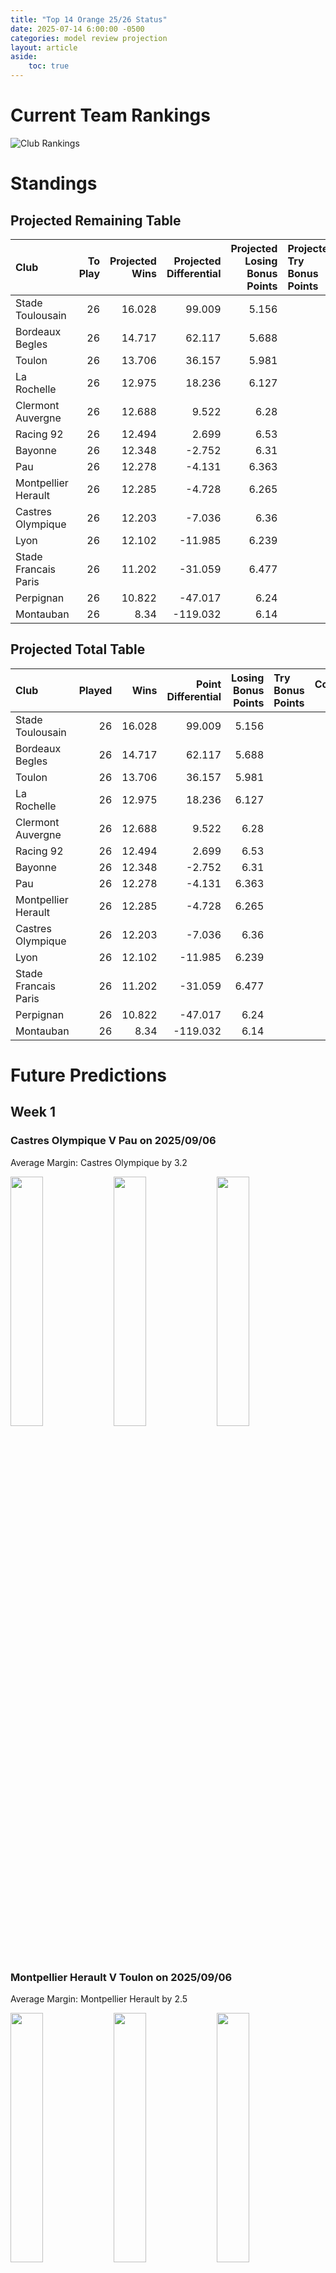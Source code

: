 ```yaml
---  
title: "Top 14 Orange 25/26 Status"  
date: 2025-07-14 6:00:00 -0500  
categories: model review projection  
layout: article  
aside:  
    toc: true  
---
```

# Current Team Rankings


![Club Rankings](plots/rankings_Top_14_Orange_2526.png)
# Standings

## Projected Remaining Table


| Club                 |   To Play |   Projected Wins |   Projected Differential |   Projected Losing Bonus Points | Projected Try Bonus Points   |   Projected Competition Points |
|:---------------------|----------:|-----------------:|-------------------------:|--------------------------------:|:-----------------------------|-------------------------------:|
| Stade Toulousain     |        26 |           16.028 |                   99.009 |                           5.156 |                              |                         71.39  |
| Bordeaux Begles      |        26 |           14.717 |                   62.117 |                           5.688 |                              |                         66.854 |
| Toulon               |        26 |           13.706 |                   36.157 |                           5.981 |                              |                         62.895 |
| La Rochelle          |        26 |           12.975 |                   18.236 |                           6.127 |                              |                         60.317 |
| Clermont Auvergne    |        26 |           12.688 |                    9.522 |                           6.28  |                              |                         59.312 |
| Racing 92            |        26 |           12.494 |                    2.699 |                           6.53  |                              |                         58.866 |
| Bayonne              |        26 |           12.348 |                   -2.752 |                           6.31  |                              |                         57.892 |
| Pau                  |        26 |           12.278 |                   -4.131 |                           6.363 |                              |                         57.739 |
| Montpellier Herault  |        26 |           12.285 |                   -4.728 |                           6.265 |                              |                         57.603 |
| Castres Olympique    |        26 |           12.203 |                   -7.036 |                           6.36  |                              |                         57.404 |
| Lyon                 |        26 |           12.102 |                  -11.985 |                           6.239 |                              |                         56.829 |
| Stade Francais Paris |        26 |           11.202 |                  -31.059 |                           6.477 |                              |                         53.613 |
| Perpignan            |        26 |           10.822 |                  -47.017 |                           6.24  |                              |                         51.776 |
| Montauban            |        26 |            8.34  |                 -119.032 |                           6.14  |                              |                         41.666 |



## Projected Total Table


| Club                 |   Played |   Wins |   Point Differential |   Losing Bonus Points | Try Bonus Points   |   Competition Points |
|:---------------------|---------:|-------:|---------------------:|----------------------:|:-------------------|---------------------:|
| Stade Toulousain     |       26 | 16.028 |               99.009 |                 5.156 |                    |               71.39  |
| Bordeaux Begles      |       26 | 14.717 |               62.117 |                 5.688 |                    |               66.854 |
| Toulon               |       26 | 13.706 |               36.157 |                 5.981 |                    |               62.895 |
| La Rochelle          |       26 | 12.975 |               18.236 |                 6.127 |                    |               60.317 |
| Clermont Auvergne    |       26 | 12.688 |                9.522 |                 6.28  |                    |               59.312 |
| Racing 92            |       26 | 12.494 |                2.699 |                 6.53  |                    |               58.866 |
| Bayonne              |       26 | 12.348 |               -2.752 |                 6.31  |                    |               57.892 |
| Pau                  |       26 | 12.278 |               -4.131 |                 6.363 |                    |               57.739 |
| Montpellier Herault  |       26 | 12.285 |               -4.728 |                 6.265 |                    |               57.603 |
| Castres Olympique    |       26 | 12.203 |               -7.036 |                 6.36  |                    |               57.404 |
| Lyon                 |       26 | 12.102 |              -11.985 |                 6.239 |                    |               56.829 |
| Stade Francais Paris |       26 | 11.202 |              -31.059 |                 6.477 |                    |               53.613 |
| Perpignan            |       26 | 10.822 |              -47.017 |                 6.24  |                    |               51.776 |
| Montauban            |       26 |  8.34  |             -119.032 |                 6.14  |                    |               41.666 |



# Future Predictions

## Week 1

### Castres Olympique V Pau on 2025/09/06


Average Margin: Castres Olympique by 3.2

<p float="left">
<img src="plots\2025-09-06-CastresOlympique_V_Pau_performances.png" width="32%" />
<img src="plots\2025-09-06-CastresOlympique_V_Pau_resultbar.png" width="32%" />
<img src="plots\2025-09-06-CastresOlympique_V_Pau_spreads.png" width="32%" />
</p>

### Montpellier Herault V Toulon on 2025/09/06


Average Margin: Montpellier Herault by 2.5

<p float="left">
<img src="plots\2025-09-06-MontpellierHerault_V_Toulon_performances.png" width="32%" />
<img src="plots\2025-09-06-MontpellierHerault_V_Toulon_resultbar.png" width="32%" />
<img src="plots\2025-09-06-MontpellierHerault_V_Toulon_spreads.png" width="32%" />
</p>

### Perpignan V Bayonne on 2025/09/06


Average Margin: Perpignan by 1.4

<p float="left">
<img src="plots\2025-09-06-Perpignan_V_Bayonne_performances.png" width="32%" />
<img src="plots\2025-09-06-Perpignan_V_Bayonne_resultbar.png" width="32%" />
<img src="plots\2025-09-06-Perpignan_V_Bayonne_spreads.png" width="32%" />
</p>

### Clermont Auvergne V Stade Toulousain on 2025/09/06


Average Margin: Stade Toulousain by 0.4

<p float="left">
<img src="plots\2025-09-06-ClermontAuvergne_V_StadeToulousain_performances.png" width="32%" />
<img src="plots\2025-09-06-ClermontAuvergne_V_StadeToulousain_resultbar.png" width="32%" />
<img src="plots\2025-09-06-ClermontAuvergne_V_StadeToulousain_spreads.png" width="32%" />
</p>

### Lyon V Racing 92 on 2025/09/06


Average Margin: Lyon by 2.7

<p float="left">
<img src="plots\2025-09-06-Lyon_V_Racing92_performances.png" width="32%" />
<img src="plots\2025-09-06-Lyon_V_Racing92_resultbar.png" width="32%" />
<img src="plots\2025-09-06-Lyon_V_Racing92_spreads.png" width="32%" />
</p>

### Bordeaux Begles V La Rochelle on 2025/09/06


Average Margin: Bordeaux Begles by 5.6

<p float="left">
<img src="plots\2025-09-06-BordeauxBegles_V_LaRochelle_performances.png" width="32%" />
<img src="plots\2025-09-06-BordeauxBegles_V_LaRochelle_resultbar.png" width="32%" />
<img src="plots\2025-09-06-BordeauxBegles_V_LaRochelle_spreads.png" width="32%" />
</p>

### Stade Francais Paris V Montauban on 2025/09/06


Average Margin: Stade Francais Paris by 7.6

<p float="left">
<img src="plots\2025-09-06-StadeFrancaisParis_V_Montauban_performances.png" width="32%" />
<img src="plots\2025-09-06-StadeFrancaisParis_V_Montauban_resultbar.png" width="32%" />
<img src="plots\2025-09-06-StadeFrancaisParis_V_Montauban_spreads.png" width="32%" />
</p>

## Week 2

### Montauban V Lyon on 2025/09/13


Average Margin: Lyon by 1.0

<p float="left">
<img src="plots\2025-09-13-Montauban_V_Lyon_performances.png" width="32%" />
<img src="plots\2025-09-13-Montauban_V_Lyon_resultbar.png" width="32%" />
<img src="plots\2025-09-13-Montauban_V_Lyon_spreads.png" width="32%" />
</p>

### Racing 92 V Bordeaux Begles on 2025/09/13


Average Margin: Racing 92 by 0.9

<p float="left">
<img src="plots\2025-09-13-Racing92_V_BordeauxBegles_performances.png" width="32%" />
<img src="plots\2025-09-13-Racing92_V_BordeauxBegles_resultbar.png" width="32%" />
<img src="plots\2025-09-13-Racing92_V_BordeauxBegles_spreads.png" width="32%" />
</p>

### Toulon V Castres Olympique on 2025/09/13


Average Margin: Toulon by 5.4

<p float="left">
<img src="plots\2025-09-13-Toulon_V_CastresOlympique_performances.png" width="32%" />
<img src="plots\2025-09-13-Toulon_V_CastresOlympique_resultbar.png" width="32%" />
<img src="plots\2025-09-13-Toulon_V_CastresOlympique_spreads.png" width="32%" />
</p>

### Pau V Stade Francais Paris on 2025/09/13


Average Margin: Pau by 4.6

<p float="left">
<img src="plots\2025-09-13-Pau_V_StadeFrancaisParis_performances.png" width="32%" />
<img src="plots\2025-09-13-Pau_V_StadeFrancaisParis_resultbar.png" width="32%" />
<img src="plots\2025-09-13-Pau_V_StadeFrancaisParis_spreads.png" width="32%" />
</p>

### Bayonne V Montpellier Herault on 2025/09/13


Average Margin: Bayonne by 3.6

<p float="left">
<img src="plots\2025-09-13-Bayonne_V_MontpellierHerault_performances.png" width="32%" />
<img src="plots\2025-09-13-Bayonne_V_MontpellierHerault_resultbar.png" width="32%" />
<img src="plots\2025-09-13-Bayonne_V_MontpellierHerault_spreads.png" width="32%" />
</p>

### Stade Toulousain V Perpignan on 2025/09/13


Average Margin: Stade Toulousain by 10.1

<p float="left">
<img src="plots\2025-09-13-StadeToulousain_V_Perpignan_performances.png" width="32%" />
<img src="plots\2025-09-13-StadeToulousain_V_Perpignan_resultbar.png" width="32%" />
<img src="plots\2025-09-13-StadeToulousain_V_Perpignan_spreads.png" width="32%" />
</p>

### La Rochelle V Clermont Auvergne on 2025/09/13


Average Margin: La Rochelle by 4.0

<p float="left">
<img src="plots\2025-09-13-LaRochelle_V_ClermontAuvergne_performances.png" width="32%" />
<img src="plots\2025-09-13-LaRochelle_V_ClermontAuvergne_resultbar.png" width="32%" />
<img src="plots\2025-09-13-LaRochelle_V_ClermontAuvergne_spreads.png" width="32%" />
</p>

## Week 3

### Lyon V Stade Francais Paris on 2025/09/20


Average Margin: Lyon by 4.0

<p float="left">
<img src="plots\2025-09-20-Lyon_V_StadeFrancaisParis_performances.png" width="32%" />
<img src="plots\2025-09-20-Lyon_V_StadeFrancaisParis_resultbar.png" width="32%" />
<img src="plots\2025-09-20-Lyon_V_StadeFrancaisParis_spreads.png" width="32%" />
</p>

### Clermont Auvergne V Pau on 2025/09/20


Average Margin: Clermont Auvergne by 4.0

<p float="left">
<img src="plots\2025-09-20-ClermontAuvergne_V_Pau_performances.png" width="32%" />
<img src="plots\2025-09-20-ClermontAuvergne_V_Pau_resultbar.png" width="32%" />
<img src="plots\2025-09-20-ClermontAuvergne_V_Pau_spreads.png" width="32%" />
</p>

### Toulon V La Rochelle on 2025/09/20


Average Margin: Toulon by 5.2

<p float="left">
<img src="plots\2025-09-20-Toulon_V_LaRochelle_performances.png" width="32%" />
<img src="plots\2025-09-20-Toulon_V_LaRochelle_resultbar.png" width="32%" />
<img src="plots\2025-09-20-Toulon_V_LaRochelle_spreads.png" width="32%" />
</p>

### Perpignan V Racing 92 on 2025/09/20


Average Margin: Perpignan by 1.2

<p float="left">
<img src="plots\2025-09-20-Perpignan_V_Racing92_performances.png" width="32%" />
<img src="plots\2025-09-20-Perpignan_V_Racing92_resultbar.png" width="32%" />
<img src="plots\2025-09-20-Perpignan_V_Racing92_spreads.png" width="32%" />
</p>

### Castres Olympique V Bayonne on 2025/09/20


Average Margin: Castres Olympique by 2.9

<p float="left">
<img src="plots\2025-09-20-CastresOlympique_V_Bayonne_performances.png" width="32%" />
<img src="plots\2025-09-20-CastresOlympique_V_Bayonne_resultbar.png" width="32%" />
<img src="plots\2025-09-20-CastresOlympique_V_Bayonne_spreads.png" width="32%" />
</p>

### Bordeaux Begles V Montauban on 2025/09/20


Average Margin: Bordeaux Begles by 11.7

<p float="left">
<img src="plots\2025-09-20-BordeauxBegles_V_Montauban_performances.png" width="32%" />
<img src="plots\2025-09-20-BordeauxBegles_V_Montauban_resultbar.png" width="32%" />
<img src="plots\2025-09-20-BordeauxBegles_V_Montauban_spreads.png" width="32%" />
</p>

### Montpellier Herault V Stade Toulousain on 2025/09/20


Average Margin: Stade Toulousain by 0.9

<p float="left">
<img src="plots\2025-09-20-MontpellierHerault_V_StadeToulousain_performances.png" width="32%" />
<img src="plots\2025-09-20-MontpellierHerault_V_StadeToulousain_resultbar.png" width="32%" />
<img src="plots\2025-09-20-MontpellierHerault_V_StadeToulousain_spreads.png" width="32%" />
</p>

## Week 4

### Montauban V Montpellier Herault on 2025/09/27


Average Margin: Montpellier Herault by 2.1

<p float="left">
<img src="plots\2025-09-27-Montauban_V_MontpellierHerault_performances.png" width="32%" />
<img src="plots\2025-09-27-Montauban_V_MontpellierHerault_resultbar.png" width="32%" />
<img src="plots\2025-09-27-Montauban_V_MontpellierHerault_spreads.png" width="32%" />
</p>

### Stade Toulousain V Castres Olympique on 2025/09/27


Average Margin: Stade Toulousain by 8.6

<p float="left">
<img src="plots\2025-09-27-StadeToulousain_V_CastresOlympique_performances.png" width="32%" />
<img src="plots\2025-09-27-StadeToulousain_V_CastresOlympique_resultbar.png" width="32%" />
<img src="plots\2025-09-27-StadeToulousain_V_CastresOlympique_spreads.png" width="32%" />
</p>

### Racing 92 V Clermont Auvergne on 2025/09/27


Average Margin: Racing 92 by 3.0

<p float="left">
<img src="plots\2025-09-27-Racing92_V_ClermontAuvergne_performances.png" width="32%" />
<img src="plots\2025-09-27-Racing92_V_ClermontAuvergne_resultbar.png" width="32%" />
<img src="plots\2025-09-27-Racing92_V_ClermontAuvergne_spreads.png" width="32%" />
</p>

### La Rochelle V Perpignan on 2025/09/27


Average Margin: La Rochelle by 7.1

<p float="left">
<img src="plots\2025-09-27-LaRochelle_V_Perpignan_performances.png" width="32%" />
<img src="plots\2025-09-27-LaRochelle_V_Perpignan_resultbar.png" width="32%" />
<img src="plots\2025-09-27-LaRochelle_V_Perpignan_spreads.png" width="32%" />
</p>

### Stade Francais Paris V Bordeaux Begles on 2025/09/27


Average Margin: Bordeaux Begles by 0.7

<p float="left">
<img src="plots\2025-09-27-StadeFrancaisParis_V_BordeauxBegles_performances.png" width="32%" />
<img src="plots\2025-09-27-StadeFrancaisParis_V_BordeauxBegles_resultbar.png" width="32%" />
<img src="plots\2025-09-27-StadeFrancaisParis_V_BordeauxBegles_spreads.png" width="32%" />
</p>

### Bayonne V Toulon on 2025/09/27


Average Margin: Bayonne by 1.8

<p float="left">
<img src="plots\2025-09-27-Bayonne_V_Toulon_performances.png" width="32%" />
<img src="plots\2025-09-27-Bayonne_V_Toulon_resultbar.png" width="32%" />
<img src="plots\2025-09-27-Bayonne_V_Toulon_spreads.png" width="32%" />
</p>

### Pau V Lyon on 2025/09/27


Average Margin: Pau by 3.8

<p float="left">
<img src="plots\2025-09-27-Pau_V_Lyon_performances.png" width="32%" />
<img src="plots\2025-09-27-Pau_V_Lyon_resultbar.png" width="32%" />
<img src="plots\2025-09-27-Pau_V_Lyon_spreads.png" width="32%" />
</p>

## Week 5

### Montpellier Herault V La Rochelle on 2025/10/04


Average Margin: Montpellier Herault by 2.7

<p float="left">
<img src="plots\2025-10-04-MontpellierHerault_V_LaRochelle_performances.png" width="32%" />
<img src="plots\2025-10-04-MontpellierHerault_V_LaRochelle_resultbar.png" width="32%" />
<img src="plots\2025-10-04-MontpellierHerault_V_LaRochelle_spreads.png" width="32%" />
</p>

### Castres Olympique V Racing 92 on 2025/10/04


Average Margin: Castres Olympique by 2.7

<p float="left">
<img src="plots\2025-10-04-CastresOlympique_V_Racing92_performances.png" width="32%" />
<img src="plots\2025-10-04-CastresOlympique_V_Racing92_resultbar.png" width="32%" />
<img src="plots\2025-10-04-CastresOlympique_V_Racing92_spreads.png" width="32%" />
</p>

### Bayonne V Stade Toulousain on 2025/10/04


Average Margin: Stade Toulousain by 0.8

<p float="left">
<img src="plots\2025-10-04-Bayonne_V_StadeToulousain_performances.png" width="32%" />
<img src="plots\2025-10-04-Bayonne_V_StadeToulousain_resultbar.png" width="32%" />
<img src="plots\2025-10-04-Bayonne_V_StadeToulousain_spreads.png" width="32%" />
</p>

### Bordeaux Begles V Lyon on 2025/10/04


Average Margin: Bordeaux Begles by 6.5

<p float="left">
<img src="plots\2025-10-04-BordeauxBegles_V_Lyon_performances.png" width="32%" />
<img src="plots\2025-10-04-BordeauxBegles_V_Lyon_resultbar.png" width="32%" />
<img src="plots\2025-10-04-BordeauxBegles_V_Lyon_spreads.png" width="32%" />
</p>

### Clermont Auvergne V Montauban on 2025/10/04


Average Margin: Clermont Auvergne by 9.1

<p float="left">
<img src="plots\2025-10-04-ClermontAuvergne_V_Montauban_performances.png" width="32%" />
<img src="plots\2025-10-04-ClermontAuvergne_V_Montauban_resultbar.png" width="32%" />
<img src="plots\2025-10-04-ClermontAuvergne_V_Montauban_spreads.png" width="32%" />
</p>

### Perpignan V Stade Francais Paris on 2025/10/04


Average Margin: Perpignan by 3.0

<p float="left">
<img src="plots\2025-10-04-Perpignan_V_StadeFrancaisParis_performances.png" width="32%" />
<img src="plots\2025-10-04-Perpignan_V_StadeFrancaisParis_resultbar.png" width="32%" />
<img src="plots\2025-10-04-Perpignan_V_StadeFrancaisParis_spreads.png" width="32%" />
</p>

### Toulon V Pau on 2025/10/04


Average Margin: Toulon by 5.3

<p float="left">
<img src="plots\2025-10-04-Toulon_V_Pau_performances.png" width="32%" />
<img src="plots\2025-10-04-Toulon_V_Pau_resultbar.png" width="32%" />
<img src="plots\2025-10-04-Toulon_V_Pau_spreads.png" width="32%" />
</p>

## Week 6

### Lyon V Perpignan on 2025/10/11


Average Margin: Lyon by 4.8

<p float="left">
<img src="plots\2025-10-11-Lyon_V_Perpignan_performances.png" width="32%" />
<img src="plots\2025-10-11-Lyon_V_Perpignan_resultbar.png" width="32%" />
<img src="plots\2025-10-11-Lyon_V_Perpignan_spreads.png" width="32%" />
</p>

### Racing 92 V Montpellier Herault on 2025/10/11


Average Margin: Racing 92 by 4.3

<p float="left">
<img src="plots\2025-10-11-Racing92_V_MontpellierHerault_performances.png" width="32%" />
<img src="plots\2025-10-11-Racing92_V_MontpellierHerault_resultbar.png" width="32%" />
<img src="plots\2025-10-11-Racing92_V_MontpellierHerault_spreads.png" width="32%" />
</p>

### Montauban V Castres Olympique on 2025/10/11


Average Margin: Castres Olympique by 1.9

<p float="left">
<img src="plots\2025-10-11-Montauban_V_CastresOlympique_performances.png" width="32%" />
<img src="plots\2025-10-11-Montauban_V_CastresOlympique_resultbar.png" width="32%" />
<img src="plots\2025-10-11-Montauban_V_CastresOlympique_spreads.png" width="32%" />
</p>

### Pau V Bayonne on 2025/10/11


Average Margin: Pau by 3.5

<p float="left">
<img src="plots\2025-10-11-Pau_V_Bayonne_performances.png" width="32%" />
<img src="plots\2025-10-11-Pau_V_Bayonne_resultbar.png" width="32%" />
<img src="plots\2025-10-11-Pau_V_Bayonne_spreads.png" width="32%" />
</p>

### Stade Toulousain V Bordeaux Begles on 2025/10/11


Average Margin: Stade Toulousain by 5.5

<p float="left">
<img src="plots\2025-10-11-StadeToulousain_V_BordeauxBegles_performances.png" width="32%" />
<img src="plots\2025-10-11-StadeToulousain_V_BordeauxBegles_resultbar.png" width="32%" />
<img src="plots\2025-10-11-StadeToulousain_V_BordeauxBegles_spreads.png" width="32%" />
</p>

### Clermont Auvergne V Toulon on 2025/10/11


Average Margin: Clermont Auvergne by 2.5

<p float="left">
<img src="plots\2025-10-11-ClermontAuvergne_V_Toulon_performances.png" width="32%" />
<img src="plots\2025-10-11-ClermontAuvergne_V_Toulon_resultbar.png" width="32%" />
<img src="plots\2025-10-11-ClermontAuvergne_V_Toulon_spreads.png" width="32%" />
</p>

### Stade Francais Paris V La Rochelle on 2025/10/11


Average Margin: Stade Francais Paris by 1.4

<p float="left">
<img src="plots\2025-10-11-StadeFrancaisParis_V_LaRochelle_performances.png" width="32%" />
<img src="plots\2025-10-11-StadeFrancaisParis_V_LaRochelle_resultbar.png" width="32%" />
<img src="plots\2025-10-11-StadeFrancaisParis_V_LaRochelle_spreads.png" width="32%" />
</p>

## Week 7

### Perpignan V Bordeaux Begles on 2025/10/18


Average Margin: Bordeaux Begles by 0.8

<p float="left">
<img src="plots\2025-10-18-Perpignan_V_BordeauxBegles_performances.png" width="32%" />
<img src="plots\2025-10-18-Perpignan_V_BordeauxBegles_resultbar.png" width="32%" />
<img src="plots\2025-10-18-Perpignan_V_BordeauxBegles_spreads.png" width="32%" />
</p>

### Castres Olympique V Stade Francais Paris on 2025/10/18


Average Margin: Castres Olympique by 4.4

<p float="left">
<img src="plots\2025-10-18-CastresOlympique_V_StadeFrancaisParis_performances.png" width="32%" />
<img src="plots\2025-10-18-CastresOlympique_V_StadeFrancaisParis_resultbar.png" width="32%" />
<img src="plots\2025-10-18-CastresOlympique_V_StadeFrancaisParis_spreads.png" width="32%" />
</p>

### Montpellier Herault V Lyon on 2025/10/18


Average Margin: Montpellier Herault by 4.5

<p float="left">
<img src="plots\2025-10-18-MontpellierHerault_V_Lyon_performances.png" width="32%" />
<img src="plots\2025-10-18-MontpellierHerault_V_Lyon_resultbar.png" width="32%" />
<img src="plots\2025-10-18-MontpellierHerault_V_Lyon_spreads.png" width="32%" />
</p>

### Bayonne V Clermont Auvergne on 2025/10/18


Average Margin: Bayonne by 3.0

<p float="left">
<img src="plots\2025-10-18-Bayonne_V_ClermontAuvergne_performances.png" width="32%" />
<img src="plots\2025-10-18-Bayonne_V_ClermontAuvergne_resultbar.png" width="32%" />
<img src="plots\2025-10-18-Bayonne_V_ClermontAuvergne_spreads.png" width="32%" />
</p>

### Toulon V Racing 92 on 2025/10/18


Average Margin: Toulon by 4.8

<p float="left">
<img src="plots\2025-10-18-Toulon_V_Racing92_performances.png" width="32%" />
<img src="plots\2025-10-18-Toulon_V_Racing92_resultbar.png" width="32%" />
<img src="plots\2025-10-18-Toulon_V_Racing92_spreads.png" width="32%" />
</p>

### Pau V Stade Toulousain on 2025/10/18


Average Margin: Stade Toulousain by 1.1

<p float="left">
<img src="plots\2025-10-18-Pau_V_StadeToulousain_performances.png" width="32%" />
<img src="plots\2025-10-18-Pau_V_StadeToulousain_resultbar.png" width="32%" />
<img src="plots\2025-10-18-Pau_V_StadeToulousain_spreads.png" width="32%" />
</p>

### La Rochelle V Montauban on 2025/10/18


Average Margin: La Rochelle by 9.6

<p float="left">
<img src="plots\2025-10-18-LaRochelle_V_Montauban_performances.png" width="32%" />
<img src="plots\2025-10-18-LaRochelle_V_Montauban_resultbar.png" width="32%" />
<img src="plots\2025-10-18-LaRochelle_V_Montauban_spreads.png" width="32%" />
</p>

## Week 8

### Stade Francais Paris V Montpellier Herault on 2025/10/25


Average Margin: Stade Francais Paris by 2.5

<p float="left">
<img src="plots\2025-10-25-StadeFrancaisParis_V_MontpellierHerault_performances.png" width="32%" />
<img src="plots\2025-10-25-StadeFrancaisParis_V_MontpellierHerault_resultbar.png" width="32%" />
<img src="plots\2025-10-25-StadeFrancaisParis_V_MontpellierHerault_spreads.png" width="32%" />
</p>

### Racing 92 V Pau on 2025/10/25


Average Margin: Racing 92 by 3.4

<p float="left">
<img src="plots\2025-10-25-Racing92_V_Pau_performances.png" width="32%" />
<img src="plots\2025-10-25-Racing92_V_Pau_resultbar.png" width="32%" />
<img src="plots\2025-10-25-Racing92_V_Pau_spreads.png" width="32%" />
</p>

### Lyon V La Rochelle on 2025/10/25


Average Margin: Lyon by 2.8

<p float="left">
<img src="plots\2025-10-25-Lyon_V_LaRochelle_performances.png" width="32%" />
<img src="plots\2025-10-25-Lyon_V_LaRochelle_resultbar.png" width="32%" />
<img src="plots\2025-10-25-Lyon_V_LaRochelle_spreads.png" width="32%" />
</p>

### Bordeaux Begles V Bayonne on 2025/10/25


Average Margin: Bordeaux Begles by 5.7

<p float="left">
<img src="plots\2025-10-25-BordeauxBegles_V_Bayonne_performances.png" width="32%" />
<img src="plots\2025-10-25-BordeauxBegles_V_Bayonne_resultbar.png" width="32%" />
<img src="plots\2025-10-25-BordeauxBegles_V_Bayonne_spreads.png" width="32%" />
</p>

### Montauban V Perpignan on 2025/10/25


Average Margin: Montauban by 0.3

<p float="left">
<img src="plots\2025-10-25-Montauban_V_Perpignan_performances.png" width="32%" />
<img src="plots\2025-10-25-Montauban_V_Perpignan_resultbar.png" width="32%" />
<img src="plots\2025-10-25-Montauban_V_Perpignan_spreads.png" width="32%" />
</p>

### Clermont Auvergne V Castres Olympique on 2025/10/25


Average Margin: Clermont Auvergne by 4.1

<p float="left">
<img src="plots\2025-10-25-ClermontAuvergne_V_CastresOlympique_performances.png" width="32%" />
<img src="plots\2025-10-25-ClermontAuvergne_V_CastresOlympique_resultbar.png" width="32%" />
<img src="plots\2025-10-25-ClermontAuvergne_V_CastresOlympique_spreads.png" width="32%" />
</p>

### Stade Toulousain V Toulon on 2025/10/25


Average Margin: Stade Toulousain by 5.8

<p float="left">
<img src="plots\2025-10-25-StadeToulousain_V_Toulon_performances.png" width="32%" />
<img src="plots\2025-10-25-StadeToulousain_V_Toulon_resultbar.png" width="32%" />
<img src="plots\2025-10-25-StadeToulousain_V_Toulon_spreads.png" width="32%" />
</p>

## Week 9

### Toulon V Lyon on 2025/11/01


Average Margin: Toulon by 5.5

<p float="left">
<img src="plots\2025-11-01-Toulon_V_Lyon_performances.png" width="32%" />
<img src="plots\2025-11-01-Toulon_V_Lyon_resultbar.png" width="32%" />
<img src="plots\2025-11-01-Toulon_V_Lyon_spreads.png" width="32%" />
</p>

### Bayonne V Montauban on 2025/11/01


Average Margin: Bayonne by 7.7

<p float="left">
<img src="plots\2025-11-01-Bayonne_V_Montauban_performances.png" width="32%" />
<img src="plots\2025-11-01-Bayonne_V_Montauban_resultbar.png" width="32%" />
<img src="plots\2025-11-01-Bayonne_V_Montauban_spreads.png" width="32%" />
</p>

### Montpellier Herault V Clermont Auvergne on 2025/11/01


Average Margin: Montpellier Herault by 3.0

<p float="left">
<img src="plots\2025-11-01-MontpellierHerault_V_ClermontAuvergne_performances.png" width="32%" />
<img src="plots\2025-11-01-MontpellierHerault_V_ClermontAuvergne_resultbar.png" width="32%" />
<img src="plots\2025-11-01-MontpellierHerault_V_ClermontAuvergne_spreads.png" width="32%" />
</p>

### La Rochelle V Racing 92 on 2025/11/01


Average Margin: La Rochelle by 3.9

<p float="left">
<img src="plots\2025-11-01-LaRochelle_V_Racing92_performances.png" width="32%" />
<img src="plots\2025-11-01-LaRochelle_V_Racing92_resultbar.png" width="32%" />
<img src="plots\2025-11-01-LaRochelle_V_Racing92_spreads.png" width="32%" />
</p>

### Pau V Perpignan on 2025/11/01


Average Margin: Pau by 4.8

<p float="left">
<img src="plots\2025-11-01-Pau_V_Perpignan_performances.png" width="32%" />
<img src="plots\2025-11-01-Pau_V_Perpignan_resultbar.png" width="32%" />
<img src="plots\2025-11-01-Pau_V_Perpignan_spreads.png" width="32%" />
</p>

### Castres Olympique V Bordeaux Begles on 2025/11/01


Average Margin: Castres Olympique by 0.6

<p float="left">
<img src="plots\2025-11-01-CastresOlympique_V_BordeauxBegles_performances.png" width="32%" />
<img src="plots\2025-11-01-CastresOlympique_V_BordeauxBegles_resultbar.png" width="32%" />
<img src="plots\2025-11-01-CastresOlympique_V_BordeauxBegles_spreads.png" width="32%" />
</p>

### Stade Toulousain V Stade Francais Paris on 2025/11/01


Average Margin: Stade Toulousain by 8.9

<p float="left">
<img src="plots\2025-11-01-StadeToulousain_V_StadeFrancaisParis_performances.png" width="32%" />
<img src="plots\2025-11-01-StadeToulousain_V_StadeFrancaisParis_resultbar.png" width="32%" />
<img src="plots\2025-11-01-StadeToulousain_V_StadeFrancaisParis_spreads.png" width="32%" />
</p>

## Week 10

### Lyon V Clermont Auvergne on 2025/11/22


Average Margin: Lyon by 2.5

<p float="left">
<img src="plots\2025-11-22-Lyon_V_ClermontAuvergne_performances.png" width="32%" />
<img src="plots\2025-11-22-Lyon_V_ClermontAuvergne_resultbar.png" width="32%" />
<img src="plots\2025-11-22-Lyon_V_ClermontAuvergne_spreads.png" width="32%" />
</p>

### Montauban V Stade Toulousain on 2025/11/22


Average Margin: Stade Toulousain by 5.0

<p float="left">
<img src="plots\2025-11-22-Montauban_V_StadeToulousain_performances.png" width="32%" />
<img src="plots\2025-11-22-Montauban_V_StadeToulousain_resultbar.png" width="32%" />
<img src="plots\2025-11-22-Montauban_V_StadeToulousain_spreads.png" width="32%" />
</p>

### Bordeaux Begles V Pau on 2025/11/22


Average Margin: Bordeaux Begles by 5.7

<p float="left">
<img src="plots\2025-11-22-BordeauxBegles_V_Pau_performances.png" width="32%" />
<img src="plots\2025-11-22-BordeauxBegles_V_Pau_resultbar.png" width="32%" />
<img src="plots\2025-11-22-BordeauxBegles_V_Pau_spreads.png" width="32%" />
</p>

### La Rochelle V Castres Olympique on 2025/11/22


Average Margin: La Rochelle by 5.1

<p float="left">
<img src="plots\2025-11-22-LaRochelle_V_CastresOlympique_performances.png" width="32%" />
<img src="plots\2025-11-22-LaRochelle_V_CastresOlympique_resultbar.png" width="32%" />
<img src="plots\2025-11-22-LaRochelle_V_CastresOlympique_spreads.png" width="32%" />
</p>

### Perpignan V Montpellier Herault on 2025/11/22


Average Margin: Perpignan by 1.9

<p float="left">
<img src="plots\2025-11-22-Perpignan_V_MontpellierHerault_performances.png" width="32%" />
<img src="plots\2025-11-22-Perpignan_V_MontpellierHerault_resultbar.png" width="32%" />
<img src="plots\2025-11-22-Perpignan_V_MontpellierHerault_spreads.png" width="32%" />
</p>

### Stade Francais Paris V Toulon on 2025/11/22


Average Margin: Stade Francais Paris by 0.5

<p float="left">
<img src="plots\2025-11-22-StadeFrancaisParis_V_Toulon_performances.png" width="32%" />
<img src="plots\2025-11-22-StadeFrancaisParis_V_Toulon_resultbar.png" width="32%" />
<img src="plots\2025-11-22-StadeFrancaisParis_V_Toulon_spreads.png" width="32%" />
</p>

### Racing 92 V Bayonne on 2025/11/22


Average Margin: Racing 92 by 3.0

<p float="left">
<img src="plots\2025-11-22-Racing92_V_Bayonne_performances.png" width="32%" />
<img src="plots\2025-11-22-Racing92_V_Bayonne_resultbar.png" width="32%" />
<img src="plots\2025-11-22-Racing92_V_Bayonne_spreads.png" width="32%" />
</p>

## Week 11

### Bayonne V Lyon on 2025/11/29


Average Margin: Bayonne by 4.2

<p float="left">
<img src="plots\2025-11-29-Bayonne_V_Lyon_performances.png" width="32%" />
<img src="plots\2025-11-29-Bayonne_V_Lyon_resultbar.png" width="32%" />
<img src="plots\2025-11-29-Bayonne_V_Lyon_spreads.png" width="32%" />
</p>

### Castres Olympique V Perpignan on 2025/11/29


Average Margin: Castres Olympique by 4.8

<p float="left">
<img src="plots\2025-11-29-CastresOlympique_V_Perpignan_performances.png" width="32%" />
<img src="plots\2025-11-29-CastresOlympique_V_Perpignan_resultbar.png" width="32%" />
<img src="plots\2025-11-29-CastresOlympique_V_Perpignan_spreads.png" width="32%" />
</p>

### Pau V La Rochelle on 2025/11/29


Average Margin: Pau by 3.2

<p float="left">
<img src="plots\2025-11-29-Pau_V_LaRochelle_performances.png" width="32%" />
<img src="plots\2025-11-29-Pau_V_LaRochelle_resultbar.png" width="32%" />
<img src="plots\2025-11-29-Pau_V_LaRochelle_spreads.png" width="32%" />
</p>

### Clermont Auvergne V Stade Francais Paris on 2025/11/29


Average Margin: Clermont Auvergne by 4.6

<p float="left">
<img src="plots\2025-11-29-ClermontAuvergne_V_StadeFrancaisParis_performances.png" width="32%" />
<img src="plots\2025-11-29-ClermontAuvergne_V_StadeFrancaisParis_resultbar.png" width="32%" />
<img src="plots\2025-11-29-ClermontAuvergne_V_StadeFrancaisParis_spreads.png" width="32%" />
</p>

### Stade Toulousain V Racing 92 on 2025/11/29


Average Margin: Stade Toulousain by 6.6

<p float="left">
<img src="plots\2025-11-29-StadeToulousain_V_Racing92_performances.png" width="32%" />
<img src="plots\2025-11-29-StadeToulousain_V_Racing92_resultbar.png" width="32%" />
<img src="plots\2025-11-29-StadeToulousain_V_Racing92_spreads.png" width="32%" />
</p>

### Montpellier Herault V Bordeaux Begles on 2025/11/29


Average Margin: Montpellier Herault by 1.2

<p float="left">
<img src="plots\2025-11-29-MontpellierHerault_V_BordeauxBegles_performances.png" width="32%" />
<img src="plots\2025-11-29-MontpellierHerault_V_BordeauxBegles_resultbar.png" width="32%" />
<img src="plots\2025-11-29-MontpellierHerault_V_BordeauxBegles_spreads.png" width="32%" />
</p>

### Toulon V Montauban on 2025/11/29


Average Margin: Toulon by 10.2

<p float="left">
<img src="plots\2025-11-29-Toulon_V_Montauban_performances.png" width="32%" />
<img src="plots\2025-11-29-Toulon_V_Montauban_resultbar.png" width="32%" />
<img src="plots\2025-11-29-Toulon_V_Montauban_spreads.png" width="32%" />
</p>

## Week 12

### Montpellier Herault V Castres Olympique on 2025/12/20


Average Margin: Montpellier Herault by 3.3

<p float="left">
<img src="plots\2025-12-20-MontpellierHerault_V_CastresOlympique_performances.png" width="32%" />
<img src="plots\2025-12-20-MontpellierHerault_V_CastresOlympique_resultbar.png" width="32%" />
<img src="plots\2025-12-20-MontpellierHerault_V_CastresOlympique_spreads.png" width="32%" />
</p>

### Montauban V Pau on 2025/12/20


Average Margin: Pau by 0.2

<p float="left">
<img src="plots\2025-12-20-Montauban_V_Pau_performances.png" width="32%" />
<img src="plots\2025-12-20-Montauban_V_Pau_resultbar.png" width="32%" />
<img src="plots\2025-12-20-Montauban_V_Pau_spreads.png" width="32%" />
</p>

### Perpignan V Clermont Auvergne on 2025/12/20


Average Margin: Perpignan by 1.9

<p float="left">
<img src="plots\2025-12-20-Perpignan_V_ClermontAuvergne_performances.png" width="32%" />
<img src="plots\2025-12-20-Perpignan_V_ClermontAuvergne_resultbar.png" width="32%" />
<img src="plots\2025-12-20-Perpignan_V_ClermontAuvergne_spreads.png" width="32%" />
</p>

### Lyon V Stade Toulousain on 2025/12/20


Average Margin: Stade Toulousain by 0.3

<p float="left">
<img src="plots\2025-12-20-Lyon_V_StadeToulousain_performances.png" width="32%" />
<img src="plots\2025-12-20-Lyon_V_StadeToulousain_resultbar.png" width="32%" />
<img src="plots\2025-12-20-Lyon_V_StadeToulousain_spreads.png" width="32%" />
</p>

### Stade Francais Paris V Racing 92 on 2025/12/20


Average Margin: Stade Francais Paris by 1.8

<p float="left">
<img src="plots\2025-12-20-StadeFrancaisParis_V_Racing92_performances.png" width="32%" />
<img src="plots\2025-12-20-StadeFrancaisParis_V_Racing92_resultbar.png" width="32%" />
<img src="plots\2025-12-20-StadeFrancaisParis_V_Racing92_spreads.png" width="32%" />
</p>

### La Rochelle V Bayonne on 2025/12/20


Average Margin: La Rochelle by 4.4

<p float="left">
<img src="plots\2025-12-20-LaRochelle_V_Bayonne_performances.png" width="32%" />
<img src="plots\2025-12-20-LaRochelle_V_Bayonne_resultbar.png" width="32%" />
<img src="plots\2025-12-20-LaRochelle_V_Bayonne_spreads.png" width="32%" />
</p>

### Bordeaux Begles V Toulon on 2025/12/20


Average Margin: Bordeaux Begles by 4.8

<p float="left">
<img src="plots\2025-12-20-BordeauxBegles_V_Toulon_performances.png" width="32%" />
<img src="plots\2025-12-20-BordeauxBegles_V_Toulon_resultbar.png" width="32%" />
<img src="plots\2025-12-20-BordeauxBegles_V_Toulon_spreads.png" width="32%" />
</p>

## Week 13

### Bayonne V Stade Francais Paris on 2025/12/27


Average Margin: Bayonne by 4.2

<p float="left">
<img src="plots\2025-12-27-Bayonne_V_StadeFrancaisParis_performances.png" width="32%" />
<img src="plots\2025-12-27-Bayonne_V_StadeFrancaisParis_resultbar.png" width="32%" />
<img src="plots\2025-12-27-Bayonne_V_StadeFrancaisParis_spreads.png" width="32%" />
</p>

### Castres Olympique V Lyon on 2025/12/27


Average Margin: Castres Olympique by 3.4

<p float="left">
<img src="plots\2025-12-27-CastresOlympique_V_Lyon_performances.png" width="32%" />
<img src="plots\2025-12-27-CastresOlympique_V_Lyon_resultbar.png" width="32%" />
<img src="plots\2025-12-27-CastresOlympique_V_Lyon_spreads.png" width="32%" />
</p>

### Clermont Auvergne V Bordeaux Begles on 2025/12/27


Average Margin: Clermont Auvergne by 1.6

<p float="left">
<img src="plots\2025-12-27-ClermontAuvergne_V_BordeauxBegles_performances.png" width="32%" />
<img src="plots\2025-12-27-ClermontAuvergne_V_BordeauxBegles_resultbar.png" width="32%" />
<img src="plots\2025-12-27-ClermontAuvergne_V_BordeauxBegles_spreads.png" width="32%" />
</p>

### Stade Toulousain V La Rochelle on 2025/12/27


Average Margin: Stade Toulousain by 6.7

<p float="left">
<img src="plots\2025-12-27-StadeToulousain_V_LaRochelle_performances.png" width="32%" />
<img src="plots\2025-12-27-StadeToulousain_V_LaRochelle_resultbar.png" width="32%" />
<img src="plots\2025-12-27-StadeToulousain_V_LaRochelle_spreads.png" width="32%" />
</p>

### Toulon V Perpignan on 2025/12/27


Average Margin: Toulon by 6.6

<p float="left">
<img src="plots\2025-12-27-Toulon_V_Perpignan_performances.png" width="32%" />
<img src="plots\2025-12-27-Toulon_V_Perpignan_resultbar.png" width="32%" />
<img src="plots\2025-12-27-Toulon_V_Perpignan_spreads.png" width="32%" />
</p>

### Pau V Montpellier Herault on 2025/12/27


Average Margin: Pau by 3.7

<p float="left">
<img src="plots\2025-12-27-Pau_V_MontpellierHerault_performances.png" width="32%" />
<img src="plots\2025-12-27-Pau_V_MontpellierHerault_resultbar.png" width="32%" />
<img src="plots\2025-12-27-Pau_V_MontpellierHerault_spreads.png" width="32%" />
</p>

### Racing 92 V Montauban on 2025/12/27


Average Margin: Racing 92 by 7.9

<p float="left">
<img src="plots\2025-12-27-Racing92_V_Montauban_performances.png" width="32%" />
<img src="plots\2025-12-27-Racing92_V_Montauban_resultbar.png" width="32%" />
<img src="plots\2025-12-27-Racing92_V_Montauban_spreads.png" width="32%" />
</p>

## Week 14

### Lyon V Pau on 2026/01/03


Average Margin: Lyon by 3.4

<p float="left">
<img src="plots\2026-01-03-Lyon_V_Pau_performances.png" width="32%" />
<img src="plots\2026-01-03-Lyon_V_Pau_resultbar.png" width="32%" />
<img src="plots\2026-01-03-Lyon_V_Pau_spreads.png" width="32%" />
</p>

### Bordeaux Begles V Racing 92 on 2026/01/03


Average Margin: Bordeaux Begles by 5.3

<p float="left">
<img src="plots\2026-01-03-BordeauxBegles_V_Racing92_performances.png" width="32%" />
<img src="plots\2026-01-03-BordeauxBegles_V_Racing92_resultbar.png" width="32%" />
<img src="plots\2026-01-03-BordeauxBegles_V_Racing92_spreads.png" width="32%" />
</p>

### Montpellier Herault V Bayonne on 2026/01/03


Average Margin: Montpellier Herault by 3.7

<p float="left">
<img src="plots\2026-01-03-MontpellierHerault_V_Bayonne_performances.png" width="32%" />
<img src="plots\2026-01-03-MontpellierHerault_V_Bayonne_resultbar.png" width="32%" />
<img src="plots\2026-01-03-MontpellierHerault_V_Bayonne_spreads.png" width="32%" />
</p>

### Perpignan V Stade Toulousain on 2026/01/03


Average Margin: Stade Toulousain by 1.6

<p float="left">
<img src="plots\2026-01-03-Perpignan_V_StadeToulousain_performances.png" width="32%" />
<img src="plots\2026-01-03-Perpignan_V_StadeToulousain_resultbar.png" width="32%" />
<img src="plots\2026-01-03-Perpignan_V_StadeToulousain_spreads.png" width="32%" />
</p>

### La Rochelle V Toulon on 2026/01/03


Average Margin: La Rochelle by 3.5

<p float="left">
<img src="plots\2026-01-03-LaRochelle_V_Toulon_performances.png" width="32%" />
<img src="plots\2026-01-03-LaRochelle_V_Toulon_resultbar.png" width="32%" />
<img src="plots\2026-01-03-LaRochelle_V_Toulon_spreads.png" width="32%" />
</p>

### Montauban V Clermont Auvergne on 2026/01/03


Average Margin: Clermont Auvergne by 0.3

<p float="left">
<img src="plots\2026-01-03-Montauban_V_ClermontAuvergne_performances.png" width="32%" />
<img src="plots\2026-01-03-Montauban_V_ClermontAuvergne_resultbar.png" width="32%" />
<img src="plots\2026-01-03-Montauban_V_ClermontAuvergne_spreads.png" width="32%" />
</p>

### Stade Francais Paris V Castres Olympique on 2026/01/03


Average Margin: Stade Francais Paris by 2.7

<p float="left">
<img src="plots\2026-01-03-StadeFrancaisParis_V_CastresOlympique_performances.png" width="32%" />
<img src="plots\2026-01-03-StadeFrancaisParis_V_CastresOlympique_resultbar.png" width="32%" />
<img src="plots\2026-01-03-StadeFrancaisParis_V_CastresOlympique_spreads.png" width="32%" />
</p>

## Week 15

### Bordeaux Begles V Stade Francais Paris on 2026/01/24


Average Margin: Bordeaux Begles by 6.3

<p float="left">
<img src="plots\2026-01-24-BordeauxBegles_V_StadeFrancaisParis_performances.png" width="32%" />
<img src="plots\2026-01-24-BordeauxBegles_V_StadeFrancaisParis_resultbar.png" width="32%" />
<img src="plots\2026-01-24-BordeauxBegles_V_StadeFrancaisParis_spreads.png" width="32%" />
</p>

### Perpignan V Montauban on 2026/01/24


Average Margin: Perpignan by 5.7

<p float="left">
<img src="plots\2026-01-24-Perpignan_V_Montauban_performances.png" width="32%" />
<img src="plots\2026-01-24-Perpignan_V_Montauban_resultbar.png" width="32%" />
<img src="plots\2026-01-24-Perpignan_V_Montauban_spreads.png" width="32%" />
</p>

### Stade Toulousain V Pau on 2026/01/24


Average Margin: Stade Toulousain by 6.7

<p float="left">
<img src="plots\2026-01-24-StadeToulousain_V_Pau_performances.png" width="32%" />
<img src="plots\2026-01-24-StadeToulousain_V_Pau_resultbar.png" width="32%" />
<img src="plots\2026-01-24-StadeToulousain_V_Pau_spreads.png" width="32%" />
</p>

### Racing 92 V Lyon on 2026/01/24


Average Margin: Racing 92 by 3.5

<p float="left">
<img src="plots\2026-01-24-Racing92_V_Lyon_performances.png" width="32%" />
<img src="plots\2026-01-24-Racing92_V_Lyon_resultbar.png" width="32%" />
<img src="plots\2026-01-24-Racing92_V_Lyon_spreads.png" width="32%" />
</p>

### Toulon V Montpellier Herault on 2026/01/24


Average Margin: Toulon by 4.8

<p float="left">
<img src="plots\2026-01-24-Toulon_V_MontpellierHerault_performances.png" width="32%" />
<img src="plots\2026-01-24-Toulon_V_MontpellierHerault_resultbar.png" width="32%" />
<img src="plots\2026-01-24-Toulon_V_MontpellierHerault_spreads.png" width="32%" />
</p>

### Bayonne V Castres Olympique on 2026/01/24


Average Margin: Bayonne by 3.7

<p float="left">
<img src="plots\2026-01-24-Bayonne_V_CastresOlympique_performances.png" width="32%" />
<img src="plots\2026-01-24-Bayonne_V_CastresOlympique_resultbar.png" width="32%" />
<img src="plots\2026-01-24-Bayonne_V_CastresOlympique_spreads.png" width="32%" />
</p>

### Clermont Auvergne V La Rochelle on 2026/01/24


Average Margin: Clermont Auvergne by 3.5

<p float="left">
<img src="plots\2026-01-24-ClermontAuvergne_V_LaRochelle_performances.png" width="32%" />
<img src="plots\2026-01-24-ClermontAuvergne_V_LaRochelle_resultbar.png" width="32%" />
<img src="plots\2026-01-24-ClermontAuvergne_V_LaRochelle_spreads.png" width="32%" />
</p>

## Week 16

### Montauban V Bordeaux Begles on 2026/01/31


Average Margin: Bordeaux Begles by 3.0

<p float="left">
<img src="plots\2026-01-31-Montauban_V_BordeauxBegles_performances.png" width="32%" />
<img src="plots\2026-01-31-Montauban_V_BordeauxBegles_resultbar.png" width="32%" />
<img src="plots\2026-01-31-Montauban_V_BordeauxBegles_spreads.png" width="32%" />
</p>

### La Rochelle V Lyon on 2026/01/31


Average Margin: La Rochelle by 4.4

<p float="left">
<img src="plots\2026-01-31-LaRochelle_V_Lyon_performances.png" width="32%" />
<img src="plots\2026-01-31-LaRochelle_V_Lyon_resultbar.png" width="32%" />
<img src="plots\2026-01-31-LaRochelle_V_Lyon_spreads.png" width="32%" />
</p>

### Castres Olympique V Clermont Auvergne on 2026/01/31


Average Margin: Castres Olympique by 2.9

<p float="left">
<img src="plots\2026-01-31-CastresOlympique_V_ClermontAuvergne_performances.png" width="32%" />
<img src="plots\2026-01-31-CastresOlympique_V_ClermontAuvergne_resultbar.png" width="32%" />
<img src="plots\2026-01-31-CastresOlympique_V_ClermontAuvergne_spreads.png" width="32%" />
</p>

### Montpellier Herault V Stade Francais Paris on 2026/01/31


Average Margin: Montpellier Herault by 4.2

<p float="left">
<img src="plots\2026-01-31-MontpellierHerault_V_StadeFrancaisParis_performances.png" width="32%" />
<img src="plots\2026-01-31-MontpellierHerault_V_StadeFrancaisParis_resultbar.png" width="32%" />
<img src="plots\2026-01-31-MontpellierHerault_V_StadeFrancaisParis_spreads.png" width="32%" />
</p>

### Stade Toulousain V Bayonne on 2026/01/31


Average Margin: Stade Toulousain by 6.7

<p float="left">
<img src="plots\2026-01-31-StadeToulousain_V_Bayonne_performances.png" width="32%" />
<img src="plots\2026-01-31-StadeToulousain_V_Bayonne_resultbar.png" width="32%" />
<img src="plots\2026-01-31-StadeToulousain_V_Bayonne_spreads.png" width="32%" />
</p>

### Pau V Toulon on 2026/01/31


Average Margin: Pau by 1.9

<p float="left">
<img src="plots\2026-01-31-Pau_V_Toulon_performances.png" width="32%" />
<img src="plots\2026-01-31-Pau_V_Toulon_resultbar.png" width="32%" />
<img src="plots\2026-01-31-Pau_V_Toulon_spreads.png" width="32%" />
</p>

### Racing 92 V Perpignan on 2026/01/31


Average Margin: Racing 92 by 4.2

<p float="left">
<img src="plots\2026-01-31-Racing92_V_Perpignan_performances.png" width="32%" />
<img src="plots\2026-01-31-Racing92_V_Perpignan_resultbar.png" width="32%" />
<img src="plots\2026-01-31-Racing92_V_Perpignan_spreads.png" width="32%" />
</p>

## Week 17

### Perpignan V Pau on 2026/02/14


Average Margin: Perpignan by 1.9

<p float="left">
<img src="plots\2026-02-14-Perpignan_V_Pau_performances.png" width="32%" />
<img src="plots\2026-02-14-Perpignan_V_Pau_resultbar.png" width="32%" />
<img src="plots\2026-02-14-Perpignan_V_Pau_spreads.png" width="32%" />
</p>

### Lyon V Montauban on 2026/02/14


Average Margin: Lyon by 6.5

<p float="left">
<img src="plots\2026-02-14-Lyon_V_Montauban_performances.png" width="32%" />
<img src="plots\2026-02-14-Lyon_V_Montauban_resultbar.png" width="32%" />
<img src="plots\2026-02-14-Lyon_V_Montauban_spreads.png" width="32%" />
</p>

### Stade Francais Paris V Stade Toulousain on 2026/02/14


Average Margin: Stade Toulousain by 0.4

<p float="left">
<img src="plots\2026-02-14-StadeFrancaisParis_V_StadeToulousain_performances.png" width="32%" />
<img src="plots\2026-02-14-StadeFrancaisParis_V_StadeToulousain_resultbar.png" width="32%" />
<img src="plots\2026-02-14-StadeFrancaisParis_V_StadeToulousain_spreads.png" width="32%" />
</p>

### Toulon V Clermont Auvergne on 2026/02/14


Average Margin: Toulon by 4.3

<p float="left">
<img src="plots\2026-02-14-Toulon_V_ClermontAuvergne_performances.png" width="32%" />
<img src="plots\2026-02-14-Toulon_V_ClermontAuvergne_resultbar.png" width="32%" />
<img src="plots\2026-02-14-Toulon_V_ClermontAuvergne_spreads.png" width="32%" />
</p>

### La Rochelle V Montpellier Herault on 2026/02/14


Average Margin: La Rochelle by 5.0

<p float="left">
<img src="plots\2026-02-14-LaRochelle_V_MontpellierHerault_performances.png" width="32%" />
<img src="plots\2026-02-14-LaRochelle_V_MontpellierHerault_resultbar.png" width="32%" />
<img src="plots\2026-02-14-LaRochelle_V_MontpellierHerault_spreads.png" width="32%" />
</p>

### Bayonne V Racing 92 on 2026/02/14


Average Margin: Bayonne by 3.1

<p float="left">
<img src="plots\2026-02-14-Bayonne_V_Racing92_performances.png" width="32%" />
<img src="plots\2026-02-14-Bayonne_V_Racing92_resultbar.png" width="32%" />
<img src="plots\2026-02-14-Bayonne_V_Racing92_spreads.png" width="32%" />
</p>

### Bordeaux Begles V Castres Olympique on 2026/02/14


Average Margin: Bordeaux Begles by 5.1

<p float="left">
<img src="plots\2026-02-14-BordeauxBegles_V_CastresOlympique_performances.png" width="32%" />
<img src="plots\2026-02-14-BordeauxBegles_V_CastresOlympique_resultbar.png" width="32%" />
<img src="plots\2026-02-14-BordeauxBegles_V_CastresOlympique_spreads.png" width="32%" />
</p>

## Week 18

### Stade Toulousain V Montauban on 2026/02/28


Average Margin: Stade Toulousain by 10.1

<p float="left">
<img src="plots\2026-02-28-StadeToulousain_V_Montauban_performances.png" width="32%" />
<img src="plots\2026-02-28-StadeToulousain_V_Montauban_resultbar.png" width="32%" />
<img src="plots\2026-02-28-StadeToulousain_V_Montauban_spreads.png" width="32%" />
</p>

### Castres Olympique V La Rochelle on 2026/02/28


Average Margin: Castres Olympique by 2.8

<p float="left">
<img src="plots\2026-02-28-CastresOlympique_V_LaRochelle_performances.png" width="32%" />
<img src="plots\2026-02-28-CastresOlympique_V_LaRochelle_resultbar.png" width="32%" />
<img src="plots\2026-02-28-CastresOlympique_V_LaRochelle_spreads.png" width="32%" />
</p>

### Pau V Bordeaux Begles on 2026/02/28


Average Margin: Pau by 1.3

<p float="left">
<img src="plots\2026-02-28-Pau_V_BordeauxBegles_performances.png" width="32%" />
<img src="plots\2026-02-28-Pau_V_BordeauxBegles_resultbar.png" width="32%" />
<img src="plots\2026-02-28-Pau_V_BordeauxBegles_spreads.png" width="32%" />
</p>

### Montpellier Herault V Racing 92 on 2026/02/28


Average Margin: Montpellier Herault by 2.3

<p float="left">
<img src="plots\2026-02-28-MontpellierHerault_V_Racing92_performances.png" width="32%" />
<img src="plots\2026-02-28-MontpellierHerault_V_Racing92_resultbar.png" width="32%" />
<img src="plots\2026-02-28-MontpellierHerault_V_Racing92_spreads.png" width="32%" />
</p>

### Lyon V Toulon on 2026/02/28


Average Margin: Lyon by 2.3

<p float="left">
<img src="plots\2026-02-28-Lyon_V_Toulon_performances.png" width="32%" />
<img src="plots\2026-02-28-Lyon_V_Toulon_resultbar.png" width="32%" />
<img src="plots\2026-02-28-Lyon_V_Toulon_spreads.png" width="32%" />
</p>

### Clermont Auvergne V Bayonne on 2026/02/28


Average Margin: Clermont Auvergne by 4.2

<p float="left">
<img src="plots\2026-02-28-ClermontAuvergne_V_Bayonne_performances.png" width="32%" />
<img src="plots\2026-02-28-ClermontAuvergne_V_Bayonne_resultbar.png" width="32%" />
<img src="plots\2026-02-28-ClermontAuvergne_V_Bayonne_spreads.png" width="32%" />
</p>

### Stade Francais Paris V Perpignan on 2026/02/28


Average Margin: Stade Francais Paris by 4.1

<p float="left">
<img src="plots\2026-02-28-StadeFrancaisParis_V_Perpignan_performances.png" width="32%" />
<img src="plots\2026-02-28-StadeFrancaisParis_V_Perpignan_resultbar.png" width="32%" />
<img src="plots\2026-02-28-StadeFrancaisParis_V_Perpignan_spreads.png" width="32%" />
</p>

## Week 19

### La Rochelle V Pau on 2026/03/21


Average Margin: La Rochelle by 3.5

<p float="left">
<img src="plots\2026-03-21-LaRochelle_V_Pau_performances.png" width="32%" />
<img src="plots\2026-03-21-LaRochelle_V_Pau_resultbar.png" width="32%" />
<img src="plots\2026-03-21-LaRochelle_V_Pau_spreads.png" width="32%" />
</p>

### Perpignan V Lyon on 2026/03/21


Average Margin: Perpignan by 2.9

<p float="left">
<img src="plots\2026-03-21-Perpignan_V_Lyon_performances.png" width="32%" />
<img src="plots\2026-03-21-Perpignan_V_Lyon_resultbar.png" width="32%" />
<img src="plots\2026-03-21-Perpignan_V_Lyon_spreads.png" width="32%" />
</p>

### Bordeaux Begles V Stade Toulousain on 2026/03/21


Average Margin: Bordeaux Begles by 2.5

<p float="left">
<img src="plots\2026-03-21-BordeauxBegles_V_StadeToulousain_performances.png" width="32%" />
<img src="plots\2026-03-21-BordeauxBegles_V_StadeToulousain_resultbar.png" width="32%" />
<img src="plots\2026-03-21-BordeauxBegles_V_StadeToulousain_spreads.png" width="32%" />
</p>

### Racing 92 V Castres Olympique on 2026/03/21


Average Margin: Racing 92 by 3.4

<p float="left">
<img src="plots\2026-03-21-Racing92_V_CastresOlympique_performances.png" width="32%" />
<img src="plots\2026-03-21-Racing92_V_CastresOlympique_resultbar.png" width="32%" />
<img src="plots\2026-03-21-Racing92_V_CastresOlympique_spreads.png" width="32%" />
</p>

### Toulon V Stade Francais Paris on 2026/03/21


Average Margin: Toulon by 6.4

<p float="left">
<img src="plots\2026-03-21-Toulon_V_StadeFrancaisParis_performances.png" width="32%" />
<img src="plots\2026-03-21-Toulon_V_StadeFrancaisParis_resultbar.png" width="32%" />
<img src="plots\2026-03-21-Toulon_V_StadeFrancaisParis_spreads.png" width="32%" />
</p>

### Montauban V Bayonne on 2026/03/21


Average Margin: Bayonne by 0.3

<p float="left">
<img src="plots\2026-03-21-Montauban_V_Bayonne_performances.png" width="32%" />
<img src="plots\2026-03-21-Montauban_V_Bayonne_resultbar.png" width="32%" />
<img src="plots\2026-03-21-Montauban_V_Bayonne_spreads.png" width="32%" />
</p>

### Clermont Auvergne V Montpellier Herault on 2026/03/21


Average Margin: Clermont Auvergne by 4.4

<p float="left">
<img src="plots\2026-03-21-ClermontAuvergne_V_MontpellierHerault_performances.png" width="32%" />
<img src="plots\2026-03-21-ClermontAuvergne_V_MontpellierHerault_resultbar.png" width="32%" />
<img src="plots\2026-03-21-ClermontAuvergne_V_MontpellierHerault_spreads.png" width="32%" />
</p>

## Week 20

### Perpignan V Toulon on 2026/03/28


Average Margin: Perpignan by 1.1

<p float="left">
<img src="plots\2026-03-28-Perpignan_V_Toulon_performances.png" width="32%" />
<img src="plots\2026-03-28-Perpignan_V_Toulon_resultbar.png" width="32%" />
<img src="plots\2026-03-28-Perpignan_V_Toulon_spreads.png" width="32%" />
</p>

### Castres Olympique V Montauban on 2026/03/28


Average Margin: Castres Olympique by 6.8

<p float="left">
<img src="plots\2026-03-28-CastresOlympique_V_Montauban_performances.png" width="32%" />
<img src="plots\2026-03-28-CastresOlympique_V_Montauban_resultbar.png" width="32%" />
<img src="plots\2026-03-28-CastresOlympique_V_Montauban_spreads.png" width="32%" />
</p>

### Stade Toulousain V Montpellier Herault on 2026/03/28


Average Margin: Stade Toulousain by 6.5

<p float="left">
<img src="plots\2026-03-28-StadeToulousain_V_MontpellierHerault_performances.png" width="32%" />
<img src="plots\2026-03-28-StadeToulousain_V_MontpellierHerault_resultbar.png" width="32%" />
<img src="plots\2026-03-28-StadeToulousain_V_MontpellierHerault_spreads.png" width="32%" />
</p>

### Stade Francais Paris V Clermont Auvergne on 2026/03/28


Average Margin: Stade Francais Paris by 2.3

<p float="left">
<img src="plots\2026-03-28-StadeFrancaisParis_V_ClermontAuvergne_performances.png" width="32%" />
<img src="plots\2026-03-28-StadeFrancaisParis_V_ClermontAuvergne_resultbar.png" width="32%" />
<img src="plots\2026-03-28-StadeFrancaisParis_V_ClermontAuvergne_spreads.png" width="32%" />
</p>

### Lyon V Bordeaux Begles on 2026/03/28


Average Margin: Lyon by 0.9

<p float="left">
<img src="plots\2026-03-28-Lyon_V_BordeauxBegles_performances.png" width="32%" />
<img src="plots\2026-03-28-Lyon_V_BordeauxBegles_resultbar.png" width="32%" />
<img src="plots\2026-03-28-Lyon_V_BordeauxBegles_spreads.png" width="32%" />
</p>

### Pau V Racing 92 on 2026/03/28


Average Margin: Pau by 2.6

<p float="left">
<img src="plots\2026-03-28-Pau_V_Racing92_performances.png" width="32%" />
<img src="plots\2026-03-28-Pau_V_Racing92_resultbar.png" width="32%" />
<img src="plots\2026-03-28-Pau_V_Racing92_spreads.png" width="32%" />
</p>

### Bayonne V La Rochelle on 2026/03/28


Average Margin: Bayonne by 3.3

<p float="left">
<img src="plots\2026-03-28-Bayonne_V_LaRochelle_performances.png" width="32%" />
<img src="plots\2026-03-28-Bayonne_V_LaRochelle_resultbar.png" width="32%" />
<img src="plots\2026-03-28-Bayonne_V_LaRochelle_spreads.png" width="32%" />
</p>

## Week 21

### Racing 92 V Stade Francais Paris on 2026/04/18


Average Margin: Racing 92 by 3.7

<p float="left">
<img src="plots\2026-04-18-Racing92_V_StadeFrancaisParis_performances.png" width="32%" />
<img src="plots\2026-04-18-Racing92_V_StadeFrancaisParis_resultbar.png" width="32%" />
<img src="plots\2026-04-18-Racing92_V_StadeFrancaisParis_spreads.png" width="32%" />
</p>

### Montpellier Herault V Perpignan on 2026/04/18


Average Margin: Montpellier Herault by 5.3

<p float="left">
<img src="plots\2026-04-18-MontpellierHerault_V_Perpignan_performances.png" width="32%" />
<img src="plots\2026-04-18-MontpellierHerault_V_Perpignan_resultbar.png" width="32%" />
<img src="plots\2026-04-18-MontpellierHerault_V_Perpignan_spreads.png" width="32%" />
</p>

### La Rochelle V Bordeaux Begles on 2026/04/18


Average Margin: La Rochelle by 2.4

<p float="left">
<img src="plots\2026-04-18-LaRochelle_V_BordeauxBegles_performances.png" width="32%" />
<img src="plots\2026-04-18-LaRochelle_V_BordeauxBegles_resultbar.png" width="32%" />
<img src="plots\2026-04-18-LaRochelle_V_BordeauxBegles_spreads.png" width="32%" />
</p>

### Montauban V Toulon on 2026/04/18


Average Margin: Toulon by 0.4

<p float="left">
<img src="plots\2026-04-18-Montauban_V_Toulon_performances.png" width="32%" />
<img src="plots\2026-04-18-Montauban_V_Toulon_resultbar.png" width="32%" />
<img src="plots\2026-04-18-Montauban_V_Toulon_spreads.png" width="32%" />
</p>

### Castres Olympique V Stade Toulousain on 2026/04/18


Average Margin: Stade Toulousain by 0.1

<p float="left">
<img src="plots\2026-04-18-CastresOlympique_V_StadeToulousain_performances.png" width="32%" />
<img src="plots\2026-04-18-CastresOlympique_V_StadeToulousain_resultbar.png" width="32%" />
<img src="plots\2026-04-18-CastresOlympique_V_StadeToulousain_spreads.png" width="32%" />
</p>

### Bayonne V Pau on 2026/04/18


Average Margin: Bayonne by 3.0

<p float="left">
<img src="plots\2026-04-18-Bayonne_V_Pau_performances.png" width="32%" />
<img src="plots\2026-04-18-Bayonne_V_Pau_resultbar.png" width="32%" />
<img src="plots\2026-04-18-Bayonne_V_Pau_spreads.png" width="32%" />
</p>

### Clermont Auvergne V Lyon on 2026/04/18


Average Margin: Clermont Auvergne by 4.4

<p float="left">
<img src="plots\2026-04-18-ClermontAuvergne_V_Lyon_performances.png" width="32%" />
<img src="plots\2026-04-18-ClermontAuvergne_V_Lyon_resultbar.png" width="32%" />
<img src="plots\2026-04-18-ClermontAuvergne_V_Lyon_spreads.png" width="32%" />
</p>

## Week 22

### Bordeaux Begles V Montpellier Herault on 2026/04/25


Average Margin: Bordeaux Begles by 5.1

<p float="left">
<img src="plots\2026-04-25-BordeauxBegles_V_MontpellierHerault_performances.png" width="32%" />
<img src="plots\2026-04-25-BordeauxBegles_V_MontpellierHerault_resultbar.png" width="32%" />
<img src="plots\2026-04-25-BordeauxBegles_V_MontpellierHerault_spreads.png" width="32%" />
</p>

### Perpignan V La Rochelle on 2026/04/25


Average Margin: Perpignan by 1.5

<p float="left">
<img src="plots\2026-04-25-Perpignan_V_LaRochelle_performances.png" width="32%" />
<img src="plots\2026-04-25-Perpignan_V_LaRochelle_resultbar.png" width="32%" />
<img src="plots\2026-04-25-Perpignan_V_LaRochelle_spreads.png" width="32%" />
</p>

### Stade Toulousain V Clermont Auvergne on 2026/04/25


Average Margin: Stade Toulousain by 6.1

<p float="left">
<img src="plots\2026-04-25-StadeToulousain_V_ClermontAuvergne_performances.png" width="32%" />
<img src="plots\2026-04-25-StadeToulousain_V_ClermontAuvergne_resultbar.png" width="32%" />
<img src="plots\2026-04-25-StadeToulousain_V_ClermontAuvergne_spreads.png" width="32%" />
</p>

### Toulon V Bayonne on 2026/04/25


Average Margin: Toulon by 4.8

<p float="left">
<img src="plots\2026-04-25-Toulon_V_Bayonne_performances.png" width="32%" />
<img src="plots\2026-04-25-Toulon_V_Bayonne_resultbar.png" width="32%" />
<img src="plots\2026-04-25-Toulon_V_Bayonne_spreads.png" width="32%" />
</p>

### Lyon V Castres Olympique on 2026/04/25


Average Margin: Lyon by 2.6

<p float="left">
<img src="plots\2026-04-25-Lyon_V_CastresOlympique_performances.png" width="32%" />
<img src="plots\2026-04-25-Lyon_V_CastresOlympique_resultbar.png" width="32%" />
<img src="plots\2026-04-25-Lyon_V_CastresOlympique_spreads.png" width="32%" />
</p>

### Montauban V Racing 92 on 2026/04/25


Average Margin: Racing 92 by 0.4

<p float="left">
<img src="plots\2026-04-25-Montauban_V_Racing92_performances.png" width="32%" />
<img src="plots\2026-04-25-Montauban_V_Racing92_resultbar.png" width="32%" />
<img src="plots\2026-04-25-Montauban_V_Racing92_spreads.png" width="32%" />
</p>

### Stade Francais Paris V Pau on 2026/04/25


Average Margin: Stade Francais Paris by 2.5

<p float="left">
<img src="plots\2026-04-25-StadeFrancaisParis_V_Pau_performances.png" width="32%" />
<img src="plots\2026-04-25-StadeFrancaisParis_V_Pau_resultbar.png" width="32%" />
<img src="plots\2026-04-25-StadeFrancaisParis_V_Pau_spreads.png" width="32%" />
</p>

## Week 23

### Pau V Castres Olympique on 2026/05/09


Average Margin: Pau by 3.6

<p float="left">
<img src="plots\2026-05-09-Pau_V_CastresOlympique_performances.png" width="32%" />
<img src="plots\2026-05-09-Pau_V_CastresOlympique_resultbar.png" width="32%" />
<img src="plots\2026-05-09-Pau_V_CastresOlympique_spreads.png" width="32%" />
</p>

### Stade Francais Paris V Lyon on 2026/05/09


Average Margin: Stade Francais Paris by 3.1

<p float="left">
<img src="plots\2026-05-09-StadeFrancaisParis_V_Lyon_performances.png" width="32%" />
<img src="plots\2026-05-09-StadeFrancaisParis_V_Lyon_resultbar.png" width="32%" />
<img src="plots\2026-05-09-StadeFrancaisParis_V_Lyon_spreads.png" width="32%" />
</p>

### Clermont Auvergne V Perpignan on 2026/05/09


Average Margin: Clermont Auvergne by 5.2

<p float="left">
<img src="plots\2026-05-09-ClermontAuvergne_V_Perpignan_performances.png" width="32%" />
<img src="plots\2026-05-09-ClermontAuvergne_V_Perpignan_resultbar.png" width="32%" />
<img src="plots\2026-05-09-ClermontAuvergne_V_Perpignan_spreads.png" width="32%" />
</p>

### Montpellier Herault V Montauban on 2026/05/09


Average Margin: Montpellier Herault by 7.0

<p float="left">
<img src="plots\2026-05-09-MontpellierHerault_V_Montauban_performances.png" width="32%" />
<img src="plots\2026-05-09-MontpellierHerault_V_Montauban_resultbar.png" width="32%" />
<img src="plots\2026-05-09-MontpellierHerault_V_Montauban_spreads.png" width="32%" />
</p>

### Toulon V Stade Toulousain on 2026/05/09


Average Margin: Toulon by 2.4

<p float="left">
<img src="plots\2026-05-09-Toulon_V_StadeToulousain_performances.png" width="32%" />
<img src="plots\2026-05-09-Toulon_V_StadeToulousain_resultbar.png" width="32%" />
<img src="plots\2026-05-09-Toulon_V_StadeToulousain_spreads.png" width="32%" />
</p>

### Bayonne V Bordeaux Begles on 2026/05/09


Average Margin: Bayonne by 1.6

<p float="left">
<img src="plots\2026-05-09-Bayonne_V_BordeauxBegles_performances.png" width="32%" />
<img src="plots\2026-05-09-Bayonne_V_BordeauxBegles_resultbar.png" width="32%" />
<img src="plots\2026-05-09-Bayonne_V_BordeauxBegles_spreads.png" width="32%" />
</p>

### Racing 92 V La Rochelle on 2026/05/09


Average Margin: Racing 92 by 2.6

<p float="left">
<img src="plots\2026-05-09-Racing92_V_LaRochelle_performances.png" width="32%" />
<img src="plots\2026-05-09-Racing92_V_LaRochelle_resultbar.png" width="32%" />
<img src="plots\2026-05-09-Racing92_V_LaRochelle_spreads.png" width="32%" />
</p>

## Week 24

### Racing 92 V Toulon on 2026/05/16


Average Margin: Racing 92 by 2.8

<p float="left">
<img src="plots\2026-05-16-Racing92_V_Toulon_performances.png" width="32%" />
<img src="plots\2026-05-16-Racing92_V_Toulon_resultbar.png" width="32%" />
<img src="plots\2026-05-16-Racing92_V_Toulon_spreads.png" width="32%" />
</p>

### Bordeaux Begles V Perpignan on 2026/05/16


Average Margin: Bordeaux Begles by 6.9

<p float="left">
<img src="plots\2026-05-16-BordeauxBegles_V_Perpignan_performances.png" width="32%" />
<img src="plots\2026-05-16-BordeauxBegles_V_Perpignan_resultbar.png" width="32%" />
<img src="plots\2026-05-16-BordeauxBegles_V_Perpignan_spreads.png" width="32%" />
</p>

### Castres Olympique V Montpellier Herault on 2026/05/16


Average Margin: Castres Olympique by 3.5

<p float="left">
<img src="plots\2026-05-16-CastresOlympique_V_MontpellierHerault_performances.png" width="32%" />
<img src="plots\2026-05-16-CastresOlympique_V_MontpellierHerault_resultbar.png" width="32%" />
<img src="plots\2026-05-16-CastresOlympique_V_MontpellierHerault_spreads.png" width="32%" />
</p>

### Pau V Clermont Auvergne on 2026/05/16


Average Margin: Pau by 3.4

<p float="left">
<img src="plots\2026-05-16-Pau_V_ClermontAuvergne_performances.png" width="32%" />
<img src="plots\2026-05-16-Pau_V_ClermontAuvergne_resultbar.png" width="32%" />
<img src="plots\2026-05-16-Pau_V_ClermontAuvergne_spreads.png" width="32%" />
</p>

### La Rochelle V Stade Toulousain on 2026/05/16


Average Margin: La Rochelle by 1.2

<p float="left">
<img src="plots\2026-05-16-LaRochelle_V_StadeToulousain_performances.png" width="32%" />
<img src="plots\2026-05-16-LaRochelle_V_StadeToulousain_resultbar.png" width="32%" />
<img src="plots\2026-05-16-LaRochelle_V_StadeToulousain_spreads.png" width="32%" />
</p>

### Montauban V Stade Francais Paris on 2026/05/16


Average Margin: Montauban by 1.2

<p float="left">
<img src="plots\2026-05-16-Montauban_V_StadeFrancaisParis_performances.png" width="32%" />
<img src="plots\2026-05-16-Montauban_V_StadeFrancaisParis_resultbar.png" width="32%" />
<img src="plots\2026-05-16-Montauban_V_StadeFrancaisParis_spreads.png" width="32%" />
</p>

### Lyon V Bayonne on 2026/05/16


Average Margin: Lyon by 3.7

<p float="left">
<img src="plots\2026-05-16-Lyon_V_Bayonne_performances.png" width="32%" />
<img src="plots\2026-05-16-Lyon_V_Bayonne_resultbar.png" width="32%" />
<img src="plots\2026-05-16-Lyon_V_Bayonne_spreads.png" width="32%" />
</p>

## Week 25

### Montauban V La Rochelle on 2026/05/30


Average Margin: Montauban by 0.1

<p float="left">
<img src="plots\2026-05-30-Montauban_V_LaRochelle_performances.png" width="32%" />
<img src="plots\2026-05-30-Montauban_V_LaRochelle_resultbar.png" width="32%" />
<img src="plots\2026-05-30-Montauban_V_LaRochelle_spreads.png" width="32%" />
</p>

### Perpignan V Castres Olympique on 2026/05/30


Average Margin: Perpignan by 2.3

<p float="left">
<img src="plots\2026-05-30-Perpignan_V_CastresOlympique_performances.png" width="32%" />
<img src="plots\2026-05-30-Perpignan_V_CastresOlympique_resultbar.png" width="32%" />
<img src="plots\2026-05-30-Perpignan_V_CastresOlympique_spreads.png" width="32%" />
</p>

### Stade Toulousain V Lyon on 2026/05/30


Average Margin: Stade Toulousain by 6.4

<p float="left">
<img src="plots\2026-05-30-StadeToulousain_V_Lyon_performances.png" width="32%" />
<img src="plots\2026-05-30-StadeToulousain_V_Lyon_resultbar.png" width="32%" />
<img src="plots\2026-05-30-StadeToulousain_V_Lyon_spreads.png" width="32%" />
</p>

### Toulon V Bordeaux Begles on 2026/05/30


Average Margin: Toulon by 2.6

<p float="left">
<img src="plots\2026-05-30-Toulon_V_BordeauxBegles_performances.png" width="32%" />
<img src="plots\2026-05-30-Toulon_V_BordeauxBegles_resultbar.png" width="32%" />
<img src="plots\2026-05-30-Toulon_V_BordeauxBegles_spreads.png" width="32%" />
</p>

### Stade Francais Paris V Bayonne on 2026/05/30


Average Margin: Stade Francais Paris by 2.5

<p float="left">
<img src="plots\2026-05-30-StadeFrancaisParis_V_Bayonne_performances.png" width="32%" />
<img src="plots\2026-05-30-StadeFrancaisParis_V_Bayonne_resultbar.png" width="32%" />
<img src="plots\2026-05-30-StadeFrancaisParis_V_Bayonne_spreads.png" width="32%" />
</p>

### Clermont Auvergne V Racing 92 on 2026/05/30


Average Margin: Clermont Auvergne by 3.5

<p float="left">
<img src="plots\2026-05-30-ClermontAuvergne_V_Racing92_performances.png" width="32%" />
<img src="plots\2026-05-30-ClermontAuvergne_V_Racing92_resultbar.png" width="32%" />
<img src="plots\2026-05-30-ClermontAuvergne_V_Racing92_spreads.png" width="32%" />
</p>

### Montpellier Herault V Pau on 2026/05/30


Average Margin: Montpellier Herault by 3.3

<p float="left">
<img src="plots\2026-05-30-MontpellierHerault_V_Pau_performances.png" width="32%" />
<img src="plots\2026-05-30-MontpellierHerault_V_Pau_resultbar.png" width="32%" />
<img src="plots\2026-05-30-MontpellierHerault_V_Pau_spreads.png" width="32%" />
</p>

## Week 26

### Bayonne V Perpignan on 2026/06/06


Average Margin: Bayonne by 5.1

<p float="left">
<img src="plots\2026-06-06-Bayonne_V_Perpignan_performances.png" width="32%" />
<img src="plots\2026-06-06-Bayonne_V_Perpignan_resultbar.png" width="32%" />
<img src="plots\2026-06-06-Bayonne_V_Perpignan_spreads.png" width="32%" />
</p>

### La Rochelle V Stade Francais Paris on 2026/06/06


Average Margin: La Rochelle by 5.3

<p float="left">
<img src="plots\2026-06-06-LaRochelle_V_StadeFrancaisParis_performances.png" width="32%" />
<img src="plots\2026-06-06-LaRochelle_V_StadeFrancaisParis_resultbar.png" width="32%" />
<img src="plots\2026-06-06-LaRochelle_V_StadeFrancaisParis_spreads.png" width="32%" />
</p>

### Pau V Montauban on 2026/06/06


Average Margin: Pau by 6.2

<p float="left">
<img src="plots\2026-06-06-Pau_V_Montauban_performances.png" width="32%" />
<img src="plots\2026-06-06-Pau_V_Montauban_resultbar.png" width="32%" />
<img src="plots\2026-06-06-Pau_V_Montauban_spreads.png" width="32%" />
</p>

### Castres Olympique V Toulon on 2026/06/06


Average Margin: Castres Olympique by 3.0

<p float="left">
<img src="plots\2026-06-06-CastresOlympique_V_Toulon_performances.png" width="32%" />
<img src="plots\2026-06-06-CastresOlympique_V_Toulon_resultbar.png" width="32%" />
<img src="plots\2026-06-06-CastresOlympique_V_Toulon_spreads.png" width="32%" />
</p>

### Racing 92 V Stade Toulousain on 2026/06/06


Average Margin: Racing 92 by 0.3

<p float="left">
<img src="plots\2026-06-06-Racing92_V_StadeToulousain_performances.png" width="32%" />
<img src="plots\2026-06-06-Racing92_V_StadeToulousain_resultbar.png" width="32%" />
<img src="plots\2026-06-06-Racing92_V_StadeToulousain_spreads.png" width="32%" />
</p>

### Bordeaux Begles V Clermont Auvergne on 2026/06/06


Average Margin: Bordeaux Begles by 5.1

<p float="left">
<img src="plots\2026-06-06-BordeauxBegles_V_ClermontAuvergne_performances.png" width="32%" />
<img src="plots\2026-06-06-BordeauxBegles_V_ClermontAuvergne_resultbar.png" width="32%" />
<img src="plots\2026-06-06-BordeauxBegles_V_ClermontAuvergne_spreads.png" width="32%" />
</p>

### Lyon V Montpellier Herault on 2026/06/06


Average Margin: Lyon by 3.7

<p float="left">
<img src="plots\2026-06-06-Lyon_V_MontpellierHerault_performances.png" width="32%" />
<img src="plots\2026-06-06-Lyon_V_MontpellierHerault_resultbar.png" width="32%" />
<img src="plots\2026-06-06-Lyon_V_MontpellierHerault_spreads.png" width="32%" />
</p>
